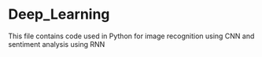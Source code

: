 # Deep_Learning
This file contains code used in Python for image recognition using CNN and sentiment analysis using RNN

